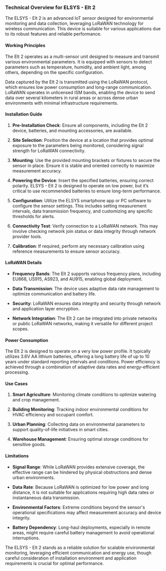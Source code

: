### Technical Overview for ELSYS - Elt 2

The ELSYS - Elt 2 is an advanced IoT sensor designed for environmental monitoring and data collection, leveraging LoRaWAN technology for wireless communication. This device is suitable for various applications due to its robust features and reliable performance.

#### Working Principles

The Elt 2 operates as a multi-sensor unit designed to measure and transmit various environmental parameters. It is equipped with sensors to detect parameters such as temperature, humidity, and ambient light, among others, depending on the specific configuration. 

Data captured by the Elt 2 is transmitted using the LoRaWAN protocol, which ensures low power consumption and long-range communication. LoRaWAN operates in unlicensed ISM bands, enabling the device to send data over several kilometers in rural areas or across dense urban environments with minimal infrastructure requirements.

#### Installation Guide

1. **Pre-Installation Check**: Ensure all components, including the Elt 2 device, batteries, and mounting accessories, are available.
   
2. **Site Selection**: Position the device at a location that provides optimal exposure to the parameters being monitored, considering signal strength for LoRaWAN connectivity.

3. **Mounting**: Use the provided mounting brackets or fixtures to secure the sensor in place. Ensure it is stable and oriented correctly to maximize measurement accuracy.

4. **Powering the Device**: Insert the specified batteries, ensuring correct polarity. ELSYS - Elt 2 is designed to operate on low power, but it’s critical to use recommended batteries to ensure long-term performance.

5. **Configuration**: Utilize the ELSYS smartphone app or PC software to configure the sensor settings. This includes setting measurement intervals, data transmission frequency, and customizing any specific thresholds for alerts.

6. **Connectivity Test**: Verify connection to a LoRaWAN network. This may involve checking network join status or data integrity through network provider tools.

7. **Calibration**: If required, perform any necessary calibration using reference measurements to ensure sensor accuracy.

#### LoRaWAN Details

- **Frequency Bands**: The Elt 2 supports various frequency plans, including EU868, US915, AS923, and AU915, enabling global deployment.
  
- **Data Transmission**: The device uses adaptive data rate management to optimize communication and battery life.
  
- **Security**: LoRaWAN ensures data integrity and security through network and application layer encryption.

- **Network Integration**: The Elt 2 can be integrated into private networks or public LoRaWAN networks, making it versatile for different project scopes.

#### Power Consumption

The Elt 2 is designed to operate on a very low power profile. It typically utilizes 3.6V AA lithium batteries, offering a long battery life of up to 10 years under standard reporting intervals and conditions. Power efficiency is achieved through a combination of adaptive data rates and energy-efficient processing.

#### Use Cases

1. **Smart Agriculture**: Monitoring climate conditions to optimize watering and crop management.
   
2. **Building Monitoring**: Tracking indoor environmental conditions for HVAC efficiency and occupant comfort.
   
3. **Urban Planning**: Collecting data on environmental parameters to support quality-of-life initiatives in smart cities.
   
4. **Warehouse Management**: Ensuring optimal storage conditions for sensitive goods.

#### Limitations

- **Signal Range**: While LoRaWAN provides extensive coverage, the effective range can be hindered by physical obstructions and dense urban environments.
  
- **Data Rate**: Because LoRaWAN is optimized for low power and long distance, it is not suitable for applications requiring high data rates or instantaneous data transmission.
  
- **Environmental Factors**: Extreme conditions beyond the sensor's operational specifications may affect measurement accuracy and device integrity.

- **Battery Dependency**: Long-haul deployments, especially in remote areas, might require careful battery management to avoid operational interruptions.

The ELSYS - Elt 2 stands as a reliable solution for scalable environmental monitoring, leveraging efficient communication and energy use, though careful consideration of installation environment and application requirements is crucial for optimal performance.